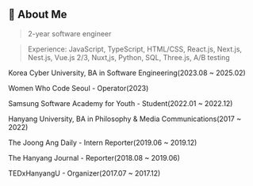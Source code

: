 ## 🤍 About Me

> 2-year software engineer

> Experience: JavaScript, TypeScript, HTML/CSS, React.js, Next.js, Nest.js, Vue.js 2/3, Nuxt,js, Python, SQL, Three.js, A/B testing

<p>Korea Cyber University, BA in Software Engineering(2023.08 ~ 2025.02)
<p>Women Who Code Seoul - Operator(2023)</p>
<p>Samsung Software Academy for Youth - Student(2022.01 ~ 2022.12)</p>
<p>Hanyang University, BA in Philosophy & Media Communications(2017 ~ 2022)</p>
<p>The Joong Ang Daily - Intern Reporter(2019.06 ~ 2019.12)</p>
<p>The Hanyang Journal - Reporter(2018.08 ~ 2019.06)</p>
<p>TEDxHanyangU - Organizer(2017.07 ~ 2017.12)</p>
